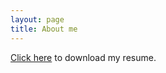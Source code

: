 ```yaml
---
layout: page
title: About me
---
```


[Click here](https://gofile.io/d/EfXOa7) to download my resume.

